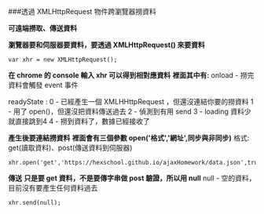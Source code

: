 ###透過 XMLHttpRequest 物件跨瀏覽器撈資料

**可遠端撈取、傳送資料**

**瀏覽器要和伺服器要資料，要透過 XMLHttpRequest() 來要資料**
```
var xhr = new XMLHttpRequest();
```
**在 chrome 的 console 輸入 xhr 可以得到相對應資料**
**裡面其中有:**
onload - 撈完資料會觸發 event 事件

readyState :
0 - 已經產生一個 XMLHHttpRequest ，但還沒連結你要的撈資料
1 - 用了 open()，但還沒把資料傳送過去
2 - 偵測到有用 send
3 - loading 資料少就直接跳到4
4 - 撈到資料了，數據已經接收了

**產生後要連結撈資料**
**裡面會有三個參數 open('格式','網址',同步與非同步)**
格式: get(讀取資料)、post(傳送資料到伺服器)
```
xhr.open('get','https://hexschool.github.io/ajaxHomework/data.json',true);
```

**傳送**
**只是要 get 資料，不是要傳字串做 post 驗證，所以用 null**
null - 空的資料，目前沒有要產生任何資料過去
```
xhr.send(null);
```